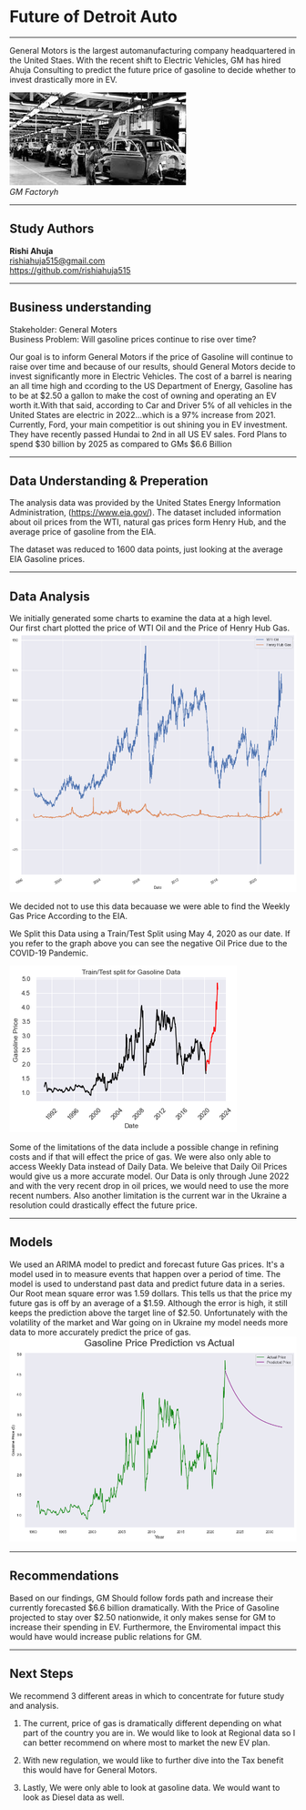 # Future of Detroit Auto  
---  

General Motors is the largest automanufacturing company headquartered in the United Staes. With the recent shift to Electric Vehicles, GM has hired Ahuja Consulting to predict the future price of gasoline to decide whether to invest drastically more in EV.

![GM](Images/GM%20Factory.jpeg)  
*GM Factoryh*  

---
## Study Authors  


**Rishi Ahuja**  
rishiahuja515@gmail.com  
https://github.com/rishiahuja515  



---
## Business understanding  

Stakeholder: General Moters  
Business Problem: Will gasoline prices continue to rise over time?  

Our goal is to inform General Motors if the price of Gasoline will continue to raise over time and because of our results, should General Motors decide to invest significantly more in Electric Vehicles. The cost of a barrel is nearing an all time high and ccording to the US Department of Energy, Gasoline has to be at $2.50 a gallon to make the cost of owning and operating an EV worth it.With that said, according to Car and Driver 5% of all vehicles in the United States are electric in 2022...which is a 97% increase from 2021. Currently, Ford, your main competitior is out shining you in EV investment. They have recently passed Hundai to 2nd in all US EV sales. Ford Plans to spend $30 billion by 2025 as compared to GMs $6.6 Billion 

  

---  
## Data Understanding & Preperation

The analysis data was provided by the United States Energy Information Administration, (https://www.eia.gov/). The dataset included information about oil prices from the WTI, natural gas prices form Henry Hub, and the average price of gasoline from the EIA.   

The dataset was reduced to 1600 data points, just looking at the average EIA Gasoline prices.  



---
## Data Analysis  

We initially generated some charts to examine the data at a high level.  
Our first chart plotted the price of WTI Oil and the Price of Henry Hub Gas.  
![Oil vs Gas](Images/Oil%20vs%20Gas.png)  

We decided not to use this data becauase we were able to find the Weekly Gas Price According to the EIA. 

We Split this Data using a Train/Test Split using May 4, 2020 as our date. If you refer to the graph above you can see the negative Oil Price due to the COVID-19 Pandemic.



![Train/Test](Images/Train%3ATest.png)  




Some of the limitations of the data include a possible change in refining costs and if that will effect the price of gas. We were also only able to access Weekly Data instead of Daily Data. We beleive that Daily Oil Prices would give us a more accurate model. Our Data is only through June 2022 and with the very recent drop in oil prices, we would need to use the more recent numbers. Also another limitation is the current war in the Ukraine a resolution could drastically effect the future price. 

---
## Models  

We used an ARIMA  model to predict and forecast future Gas prices. It's a model used in to measure events that happen over a period of time. The model is used to understand past data and predict future data in a series. Our Root mean square error was 1.59 dollars. This tells us that the price my future gas is off by an average of a $1.59. Although the error is high, it still keeps the prediction above the target line of $2.50. Unfortunately with the volatility of the market and War going on in Ukraine my model needs more data to more accurately predict the price of gas. 
![Prediction Model](Images/Gas%20Price%20Pred.png) 

---
## Recommendations  

Based on our findings, GM Should follow fords path and increase their currently forecasted $6.6 billion dramatically. With the Price of Gasoline projected to stay over $2.50 nationwide, it only makes sense for GM to increase their spending in EV. Furthermore, the Enviromental impact this would have would increase public relations for GM.

---
## Next Steps  

We recommend 3 different areas in which to concentrate for future study and analysis.  
1. The current,  price of gas is dramatically different depending on what part of the country you are in. We would like to look at Regional data so I can better recommend on where most to market the new EV plan. 

2. With new regulation, we would like to further dive into the Tax benefit this would have for General Motors. 

3. Lastly, We were only able to look at gasoline data. We would want to look as Diesel data as well. 




```
